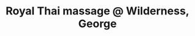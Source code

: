 ---
title: "Royal Thai massage @ Wilderness, George"
url: /george/royal-thai-massage-at-wilderness-george/
shop: massage
---